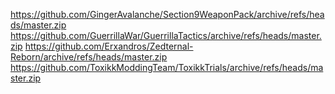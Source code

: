 https://github.com/GingerAvalanche/Section9WeaponPack/archive/refs/heads/master.zip
https://github.com/GuerrillaWar/GuerrillaTactics/archive/refs/heads/master.zip
https://github.com/Erxandros/Zedternal-Reborn/archive/refs/heads/master.zip
https://github.com/ToxikkModdingTeam/ToxikkTrials/archive/refs/heads/master.zip
